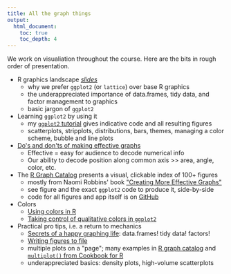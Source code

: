 ```yaml
---
title: All the graph things
output:
  html_document:
    toc: true
    toc_depth: 4
---
```


We work on visualiation throughout the course. Here are the bits in rough order of presentation.

  * R graphics landscape *[slides](http://www.slideshare.net/jenniferbryan5811/cm005-intro-ggplot2)*
    - why we prefer `ggplot2` (or `lattice`) over base R graphics
    - the underappreciated importance of data.frames, tidy data, and factor management to graphics
    - basic jargon of `ggplot2`
  * Learning `ggplot2` by using it
    - my [`ggplot2` tutorial](https://github.com/jennybc/ggplot2-tutorial) gives indicative code and all resulting figures 
    - scatterplots, stripplots, distributions, bars, themes, managing a color scheme, bubble and line plots
  * [Do's and don'ts of making effective graphs](block015_graph-dos-donts.html)
    - Effective = easy for audience to decode numerical info
    - Our ability to decode position along common axis >> area, angle, color, etc. 
  * The [R Graph Catalog](http://shinyapps.stat.ubc.ca/r-graph-catalog/) presents a visual, clickable index of 100+ figures
    - mostly from Naomi Robbins' book ["Creating More Effective Graphs"](http://www.amazon.com/Creating-Effective-Graphs-Naomi-Robbins/dp/0985911123)
    - see figure and the exact `ggplot2` code to produce it, side-by-side
    - code for all figures and app itself is on [GitHub](https://github.com/jennybc/r-graph-catalog)
  * Colors
    - [Using colors in R](block018_colors.html)
    - [Taking control of qualitative colors in `ggplot2`](block019_enforce-color-scheme.html)
  * Practical pro tips, i.e. a return to mechanics
    - [Secrets of a happy graphing life](block016_secrets-happy-graphing.html): data.frames! tidy data! factors!
    - [Writing figures to file](block017_write-figure-to-file.html)
    - multiple plots on a "page"; many examples in [R graph catalog](http://shinyapps.stat.ubc.ca/r-graph-catalog/) and [`multiplot()` from Cookbook for R](http://www.cookbook-r.com/Graphs/Multiple_graphs_on_one_page_(ggplot2)/)
    - underappreciated basics: density plots, high-volume scatterplots
